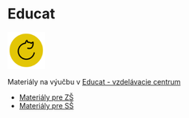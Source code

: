 

# Educat
<img src="EDUCAT_ICON.png" width="75">
  
Materiály na výučbu v [Educat - vzdelávacie centrum](https://www.educat.sk/)
  



* [Materiály pre ZŠ](zš/README.md)
* [Materiály pre SŠ](sš/README.md)

